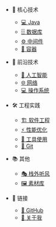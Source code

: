 <!-- _navbar.md -->

* 🎯 核心技术
  * [💻 Java](01_Java/)
  * [🗄️ 数据库](02_数据库/)
  * [⚙️ 中间件](03_中间件/)
  * [🐳 容器](04_容器生态/)

* 🚀 前沿技术
  * [🤖 人工智能](07_人工智能/)
  * [🌐 网络](05_网络/)
  * [💻 操作系统](06_操作系统/)

* 🛠️ 工程实践
  * [🏗️ 软件工程](2001_软件工程/)
  * [⚡ 性能优化](2002_系统性能优化/)
  * [🔧 工具使用](3001_工具和软件的安装与使用/)
  * [📝 Git](3002_Git/)

* 📚 其他
  * [🎭 栈外听风](00_栈外听风/)
  * [🖼️ 素材库](微信素材库/)

* 🔗 链接
  * [📖 GitHub](https://github.com/lzhch/tech-notes)
  * [🌟 关于我](https://github.com/lzhch)
